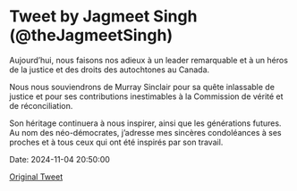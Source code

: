 # Tweet by Jagmeet Singh (@theJagmeetSingh)

Aujourd’hui, nous faisons nos adieux à un leader remarquable et à un héros de la justice et des droits des autochtones au Canada.

Nous nous souviendrons de Murray Sinclair pour sa quête inlassable de justice et pour ses contributions inestimables à la Commission de vérité et de réconciliation.

Son héritage continuera à nous inspirer, ainsi que les générations futures. Au nom des néo-démocrates, j’adresse mes sincères condoléances à ses proches et à tous ceux qui ont été inspirés par son travail.

Date: 2024-11-04 20:50:00

[Original Tweet](https://x.com/theJagmeetSingh/status/1853540220798726422)
